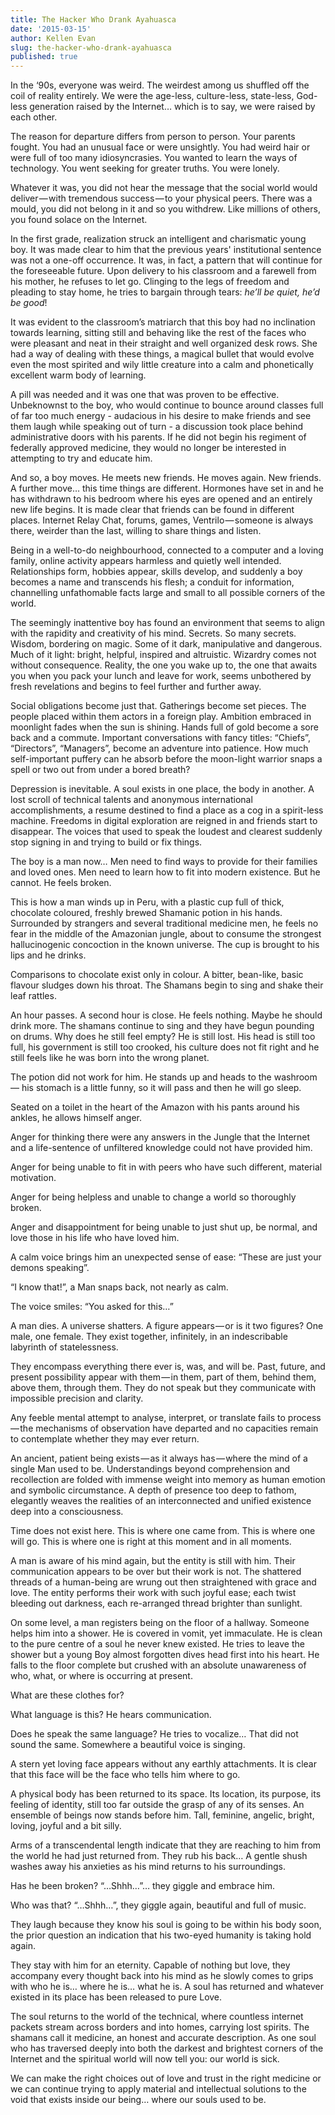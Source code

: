 ```yaml
---
title: The Hacker Who Drank Ayahuasca
date: '2015-03-15'
author: Kellen Evan
slug: the-hacker-who-drank-ayahuasca
published: true
---
```

In the ‘90s, everyone was weird. The weirdest among us shuffled off the coil of reality entirely. We were the age-less, culture-less, state-less, God-less generation raised by the Internet… which is to say, we were raised by each other.

The reason for departure differs from person to person. Your parents fought. You had an unusual face or were unsightly. You had weird hair or were full of too many idiosyncrasies. You wanted to learn the ways of technology. You went seeking for greater truths. You were lonely.

Whatever it was, you did not hear the message that the social world would deliver — with tremendous success — to your physical peers. There was a mould, you did not belong in it and so you withdrew. Like millions of others, you found solace on the Internet.

In the first grade, realization struck an intelligent and charismatic young boy. It was made clear to him that the previous years' institutional sentence was not a one-off occurrence. It was, in fact, a pattern that will continue for the foreseeable future. Upon delivery to his classroom and a farewell from his mother, he refuses to let go. Clinging to the legs of freedom and pleading to stay home, he tries to bargain through tears: *he’ll be quiet, he’d be good*!

It was evident to the classroom’s matriarch that this boy had no inclination towards learning, sitting still and behaving like the rest of the faces who were pleasant and neat in their straight and well organized desk rows. She had a way of dealing with these things, a magical bullet that would evolve even the most spirited and wily little creature into a calm and phonetically excellent warm body of learning.

A pill was needed and it was one that was proven to be effective. Unbeknownst to the boy, who would continue to bounce around classes full of far too much energy - audacious in his desire to make friends and see them laugh while speaking out of turn - a discussion took place behind administrative doors with his parents. If he did not begin his regiment of federally approved medicine, they would no longer be interested in attempting to try and educate him.

And so, a boy moves. He meets new friends. He moves again. New friends. A further move… this time things are different. Hormones have set in and he has withdrawn to his bedroom where his eyes are opened and an entirely new life begins. It is made clear that friends can be found in different places. Internet Relay Chat, forums, games, Ventrilo — someone is always there, weirder than the last, willing to share things and listen.

Being in a well-to-do neighbourhood, connected to a computer and a loving family, online activity appears harmless and quietly well intended. Relationships form, hobbies appear, skills develop, and suddenly a boy becomes a name and transcends his flesh; a conduit for information, channelling unfathomable facts large and small to all possible corners of the world.

The seemingly inattentive boy has found an environment that seems to align with the rapidity and creativity of his mind. Secrets. So many secrets. Wisdom, bordering on magic. Some of it dark, manipulative and dangerous. Much of it light: bright, helpful, inspired and altruistic. Wizardry comes not without consequence. Reality, the one you wake up to, the one that awaits you when you pack your lunch and leave for work, seems unbothered by fresh revelations and begins to feel further and further away.

Social obligations become just that. Gatherings become set pieces. The people placed within them actors in a foreign play. Ambition embraced in moonlight fades when the sun is shining. Hands full of gold become a sore back and a commute. Important conversations with fancy titles: “Chiefs”, “Directors”, “Managers”, become an adventure into patience. How much self-important puffery can he absorb before the moon-light warrior snaps a spell or two out from under a bored breath?

Depression is inevitable. A soul exists in one place, the body in another. A lost scroll of technical talents and anonymous international accomplishments, a resume destined to find a place as a cog in a spirit-less machine. Freedoms in digital exploration are reigned in and friends start to disappear. The voices that used to speak the loudest and clearest suddenly stop signing in and trying to build or fix things.

The boy is a man now… Men need to find ways to provide for their families and loved ones. Men need to learn how to fit into modern existence. But he cannot. He feels broken.

This is how a man winds up in Peru, with a plastic cup full of thick, chocolate coloured, freshly brewed Shamanic potion in his hands. Surrounded by strangers and several traditional medicine men, he feels no fear in the middle of the Amazonian jungle, about to consume the strongest hallucinogenic concoction in the known universe. The cup is brought to his lips and he drinks.

Comparisons to chocolate exist only in colour. A bitter, bean-like, basic flavour sludges down his throat. The Shamans begin to sing and shake their leaf rattles.

An hour passes. A second hour is close. He feels nothing. Maybe he should drink more. The shamans continue to sing and they have begun pounding on drums. Why does he still feel empty? He is still lost. His head is still too full, his government is still too crooked, his culture does not fit right and he still feels like he was born into the wrong planet.

The potion did not work for him. He stands up and heads to the washroom — his stomach is a little funny, so it will pass and then he will go sleep.

Seated on a toilet in the heart of the Amazon with his pants around his ankles, he allows himself anger.

Anger for thinking there were any answers in the Jungle that the Internet and a life-sentence of unfiltered knowledge could not have provided him.

Anger for being unable to fit in with peers who have such different, material motivation.

Anger for being helpless and unable to change a world so thoroughly broken.

Anger and disappointment for being unable to just shut up, be normal, and love those in his life who have loved him.

A calm voice brings him an unexpected sense of ease: “These are just your demons speaking”.

“I know that!”, a Man snaps back, not nearly as calm.

The voice smiles: “You asked for this…”

A man dies. A universe shatters. A figure appears — or is it two figures? One male, one female. They exist together, infinitely, in an indescribable labyrinth of statelessness.

They encompass everything there ever is, was, and will be. Past, future, and present possibility appear with them — in them, part of them, behind them, above them, through them. They do not speak but they communicate with impossible precision and clarity.

Any feeble mental attempt to analyse, interpret, or translate fails to process — the mechanisms of observation have departed and no capacities remain to contemplate whether they may ever return.

An ancient, patient being exists — as it always has — where the mind of a single Man used to be. Understandings beyond comprehension and recollection are folded with immense weight into memory as human emotion and symbolic circumstance. A depth of presence too deep to fathom, elegantly weaves the realities of an interconnected and unified existence deep into a consciousness.

Time does not exist here. This is where one came from. This is where one will go. This is where one is right at this moment and in all moments.

A man is aware of his mind again, but the entity is still with him. Their communication appears to be over but their work is not. The shattered threads of a human-being are wrung out then straightened with grace and love. The entity performs their work with such joyful ease; each twist bleeding out darkness, each re-arranged thread brighter than sunlight.

On some level, a man registers being on the floor of a hallway. Someone helps him into a shower. He is covered in vomit, yet immaculate. He is clean to the pure centre of a soul he never knew existed. He tries to leave the shower but a young Boy almost forgotten dives head first into his heart. He falls to the floor complete but crushed with an absolute unawareness of who, what, or where is occurring at present.

What are these clothes for?

What language is this? He hears communication.

Does he speak the same language? He tries to vocalize… That did not sound the same. Somewhere a beautiful voice is singing.

A stern yet loving face appears without any earthly attachments. It is clear that this face will be the face who tells him where to go.

A physical body has been returned to its space. Its location, its purpose, its feeling of identity, still too far outside the grasp of any of its senses. An ensemble of beings now stands before him. Tall, feminine, angelic, bright, loving, joyful and a bit silly.

Arms of a transcendental length indicate that they are reaching to him from the world he had just returned from. They rub his back… A gentle shush washes away his anxieties as his mind returns to his surroundings.

Has he been broken? “…Shhh…”… they giggle and embrace him.

Who was that? “…Shhh…”, they giggle again, beautiful and full of music.

They laugh because they know his soul is going to be within his body soon, the prior question an indication that his two-eyed humanity is taking hold again.

They stay with him for an eternity. Capable of nothing but love, they accompany every thought back into his mind as he slowly comes to grips with who he is… where he is… what he is. A soul has returned and whatever existed in its place has been released to pure Love.

The soul returns to the world of the technical, where countless internet packets stream across borders and into homes, carrying lost spirits. The shamans call it medicine, an honest and accurate description. As one soul who has traversed deeply into both the darkest and brightest corners of the Internet and the spiritual world will now tell you: our world is sick.

We can make the right choices out of love and trust in the right medicine or we can continue trying to apply material and intellectual solutions to the void that exists inside our being… where our souls used to be.
